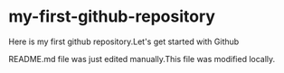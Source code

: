 # my-first-github-repository
Here is my first github repository.Let's get started with Github

README.md file was just edited manually.This file was modified locally.
